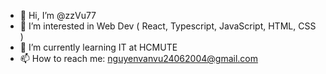 - 👋 Hi, I’m @zzVu77
- 👀 I’m interested in Web Dev ( React, Typescript, JavaScript, HTML, CSS )
- 🌱 I’m currently learning IT at HCMUTE
- 📫 How to reach me: nguyenvanvu24062004@gmail.com

<!---
zzVu77/zzVu77 is a ✨ special ✨ repository because its `README.md` (this file) appears on your GitHub profile.
You can click the Preview link to take a look at your changes.
--->
